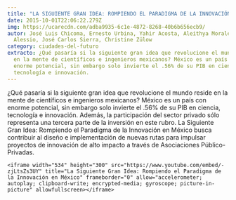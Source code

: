 ```yaml
---
title: "LA SIGUIENTE GRAN IDEA: ROMPIENDO EL PARADIGMA DE LA INNOVACIÓN EN MÉXICO"
date: 2015-10-01T22:06:22.279Z
img: https://ucarecdn.com/adba9935-6c1e-4872-8268-40b6b656ecb9/
autor: José Luis Chicoma, Ernesto Urbina, Yahir Acosta, Aleithya Morales, Sofia
  Alessio, José Carlos Sierra, Christine Zülow
category: ciudades-del-futuro
extracto: ¿Qué pasaría si la siguiente gran idea que revolucione el mundo reside
  en la mente de científicos e ingenieros mexicanos? México es un país con
  enorme potencial, sin embargo solo invierte el .56% de su PIB en ciencia,
  tecnología e innovación.
---
```

<!--StartFragment-->

¿Qué pasaría si la siguiente gran idea que revolucione el mundo reside en la mente de científicos e ingenieros mexicanos? México es un país con enorme potencial, sin embargo solo invierte el .56% de su PIB en ciencia, tecnología e innovación. Además, la participación del sector privado sólo representa una tercera parte de la inversión en este rubro. La Siguiente Gran Idea: Rompiendo el Paradigma de la Innovación en México busca contribuir al diseño e implementación de nuevas rutas para impulsar proyectos de innovación de alto impacto a través de Asociaciones Público-Privadas.

<!--EndFragment-->

```
<iframe width="534" height="300" src="https://www.youtube.com/embed/-zjLtsZs3UY" title="La Siguiente Gran Idea: Rompiendo el Paradigma de la Innovación en México" frameborder="0" allow="accelerometer; autoplay; clipboard-write; encrypted-media; gyroscope; picture-in-picture" allowfullscreen></iframe>
```